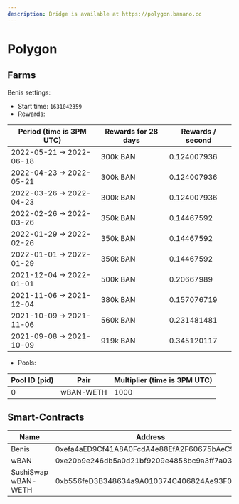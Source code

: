 ```yaml
---
description: Bridge is available at https://polygon.banano.cc
---
```


# Polygon

## Farms <a href="#farms" id="farms"></a>

Benis settings:

* Start time: `1631042359`
* Rewards:

| Period (time is 3PM UTC)  | Rewards for 28 days | Rewards / second |
| ------------------------- | ------------------- | ---------------- |
| 2022-05-21 -> 2022-06-18  | 300k BAN            | 0.124007936      |
| 2022-04-23 -> 2022-05-21  | 300k BAN            | 0.124007936      |
| 2022-03-26 -> 2022-04-23  | 300k BAN            | 0.124007936      |
| 2022-02-26 -> 2022-03-26  | 350k BAN            | 0.14467592       |
| 2022-01-29 -> 2022-02-26  | 350k BAN            | 0.14467592       |
| 2022-01-01 -> 2022-01-29  | 350k BAN            | 0.14467592       |
| 2021-12-04 -> 2022-01-01  | 500k BAN            | 0.20667989       |
| 2021-11-06 -> 2021-12-04  | 380k BAN            | 0.157076719      |
| 2021-10-09 -> 2021-11-06  | 560k BAN            | 0.231481481      |
| 2021-09-08 -> 2021-10-09  | 919k BAN            | 0.345120117      |

* Pools:

| Pool ID (pid) | Pair      | Multiplier (time is 3PM UTC) |
| ------------- | --------- | ---------------------------- |
| 0             | wBAN-WETH | 1000                         |

## Smart-Contracts <a href="#smart-contracts" id="smart-contracts"></a>

| Name                | Address                                    |
| ------------------- | ------------------------------------------ |
| Benis               | 0xefa4aED9Cf41A8A0FcdA4e88EfA2F60675bAeC9F |
| wBAN                | 0xe20b9e246db5a0d21bf9209e4858bc9a3ff7a034 |
| SushiSwap wBAN-WETH | 0xb556feD3B348634a9A010374C406824Ae93F0CF8 |
